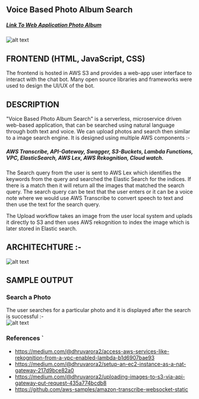 ## Voice Based Photo Album Search

##### [Link To Web Application Photo Album](http://smartphotoalbum.s3-website-us-east-1.amazonaws.com)

![alt text](https://github.com/maheshg23/Voice-Based-Photo-Album-Search/blob/master/images/ApplicationUI.png)

## FRONTEND (HTML, JavaScript, CSS)
The frontend is hosted in AWS S3 and provides a web-app user interface to interact with the chat bot. Many open source libraries and frameworks were used to design the UI/UX of the bot. 

## DESCRIPTION

"Voice Based Photo Album Search" is a serverless, microservice driven web-based application, that can be searched using natural language
through both text and voice. We can upload photos and search then similar to a image search engine. It is designed using multiple AWS components :-
##### AWS Transcribe, API-Gateway, Swagger, S3-Buckets, Lambda Functions, VPC, ElasticSearch, AWS Lex, AWS Rekognition, Cloud watch.

The Search query from the user is sent to AWS Lex which identifies the keywords from the query and searched the Elastic Search for the indices. If there is a match then it will return all the images that matched the search query. The search query can be text that the user enters or it can be a voice note where we would use AWS Transcribe to convert speech to text and then use the text for the search query.

The Upload workflow takes an image from the user local system and uplads it directly to S3 and then uses AWS rekognition to index the image which is later stored in Elastic search.

## ARCHITECHTURE :- 
![alt text](https://github.com/maheshg23/Voice-Based-Photo-Album-Search/blob/master/images/ArchitectureDiagram.png)

## SAMPLE OUTPUT 
### Search a Photo
The user searches for a particular photo and it is displayed after the search is successful :-  
![alt text](https://github.com/maheshg23/Voice-Based-Photo-Album-Search/blob/master/images/SeachOutput.png)


### References `
- https://medium.com/@dhruvarora2/access-aws-services-like-rekognition-from-a-vpc-enabled-lambda-b1d6907bae93
- https://medium.com/@dhruvarora2/setup-an-ec2-instance-as-a-nat-gateway-217d9bce82a0
- https://medium.com/@dhruvarora2/uploading-images-to-s3-via-api-gateway-put-request-435a774bcdb8
- https://github.com/aws-samples/amazon-transcribe-websocket-static
